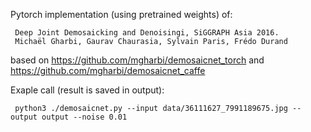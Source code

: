 Pytorch implementation (using pretrained weights) of:

     Deep Joint Demosaicking and Denoisingi, SiGGRAPH Asia 2016.
     Michaël Gharbi, Gaurav Chaurasia, Sylvain Paris, Frédo Durand

based on <https://github.com/mgharbi/demosaicnet_torch> and <https://github.com/mgharbi/demosaicnet_caffe>

Exaple call (result is saved in output):

     python3 ./demosaicnet.py --input data/36111627_7991189675.jpg --output output --noise 0.01 
